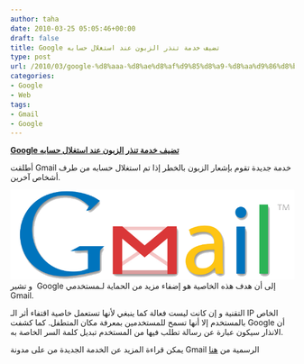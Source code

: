 ```yaml
---
author: taha
date: 2010-03-25 05:05:46+00:00
draft: false
title: Google تضيف خدمة تنذر الزبون عند استغلال حسابه
type: post
url: /2010/03/google-%d8%aaa-%d8%ae%d8%af%d9%85%d8%a9-%d8%aa%d9%86%d8%b0%d8%b1-%d8%a7%d9%84%d8%b2%d8%a8%d9%88%d9%86-%d8%b9%d9%86%d8%af-%d8%a7%d8%b3%d8%aa%d8%ba%d9%84%d8%a7%d9%84-%d8%ad%d8%b3%d8%a7%d8%a8%d9%87/
categories:
- Google
- Web
tags:
- Gmail
- Google
---
```


[**Google تضيف خدمة تنذر الزبون عند استغلال حسابه**](https://www.it-scoop.com/2010/03/google-%d8%aaa-%d8%ae%d8%af%d9%85%d8%a9-%d8%aa%d9%86%d8%b0%d8%b1-%d8%a7%d9%84%d8%b2%d8%a8%d9%88%d9%86-%d8%b9%d9%86%d8%af-%d8%a7%d8%b3%d8%aa%d8%ba%d9%84%d8%a7%d9%84-%d8%ad%d8%b3%d8%a7%d8%a8%d9%87/)


أطلقت Gmail خدمة جديدة تقوم بإشعار الزبون بالخطر إذا تم استغلال حسابه من طرف أشخاص آخرين.

[![](gmail_logo-e1263484332925.png)
](https://www.it-scoop.com/2010/03/google-%d8%aaa-%d8%ae%d8%af%d9%85%d8%a9-%d8%aa%d9%86%d8%b0%d8%b1-%d8%a7%d9%84%d8%b2%d8%a8%d9%88%d9%86-%d8%b9%d9%86%d8%af-%d8%a7%d8%b3%d8%aa%d8%ba%d9%84%d8%a7%d9%84-%d8%ad%d8%b3%d8%a7%d8%a8%d9%87/)
و تشير  Google إلى أن هدف هذه الخاصية هو إضفاء مزيد من الحماية لـمستخدمي Gmail.

التقنية و إن كانت ليست فعالة كما ينبغي لأنها تستعمل خاصية اقتفاء أثر الـ IP الخاص بالمستخدم إلا أنها تسمح للمستخدمين بمعرفة مكان المتطفل. كما كشفت Google أن الانذار سيكون عبارة عن رسالة تطلب فيها من المستخدم تبديل كلمة السر الخاصة به.
[](http://techcrunch.com/2010/03/24/gmail-suspicious-account-activity/)

يمكن قراءة المزيد عن الخدمة الجديدة من على مدونة Gmail الرسمية من [هنا](http://gmailblog.blogspot.com/2010/03/detecting-suspicious-account-activity.html)
